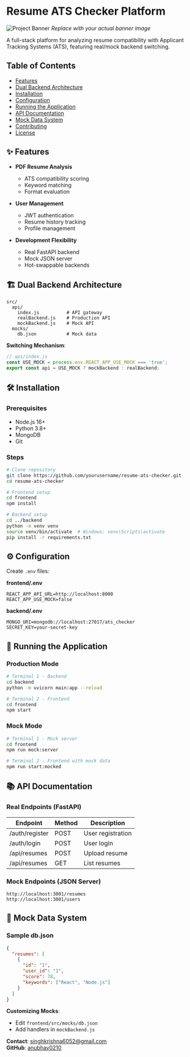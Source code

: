 # Resume ATS Checker Platform

![Project Banner](https://i.imgur.com/J5q8S5l.png) *Replace with your actual banner image*

A full-stack platform for analyzing resume compatibility with Applicant Tracking Systems (ATS), featuring real/mock backend switching.

## Table of Contents
- [Features](#features)
- [Dual Backend Architecture](#dual-backend-architecture)
- [Installation](#installation)
- [Configuration](#configuration)
- [Running the Application](#running-the-application)
- [API Documentation](#api-documentation)
- [Mock Data System](#mock-data-system)
- [Contributing](#contributing)
- [License](#license)

## ✨ Features

- **PDF Resume Analysis**
  - ATS compatibility scoring
  - Keyword matching
  - Format evaluation

- **User Management**
  - JWT authentication
  - Resume history tracking
  - Profile management

- **Development Flexibility**
  - Real FastAPI backend
  - Mock JSON server
  - Hot-swappable backends

## 🏗️ Dual Backend Architecture
```
src/
  api/
    index.js          # API gateway
    realBackend.js    # Production API
    mockBackend.js    # Mock API
  mocks/
    db.json           # Mock data
```

**Switching Mechanism**:
```javascript
// api/index.js
const USE_MOCK = process.env.REACT_APP_USE_MOCK === 'true';
export const api = USE_MOCK ? mockBackend : realBackend;
```

## 🛠️ Installation

### Prerequisites
- Node.js 16+
- Python 3.8+
- MongoDB
- Git

### Steps
```bash
# Clone repository
git clone https://github.com/yourusername/resume-ats-checker.git
cd resume-ats-checker

# Frontend setup
cd frontend
npm install

# Backend setup
cd ../backend
python -m venv venv
source venv/bin/activate  # Windows: venv\Scripts\activate
pip install -r requirements.txt
```

## ⚙️ Configuration

Create `.env` files:

**frontend/.env**
```env
REACT_APP_API_URL=http://localhost:8000
REACT_APP_USE_MOCK=false
```

**backend/.env**
```env
MONGO_URI=mongodb://localhost:27017/ats_checker
SECRET_KEY=your-secret-key
```

## 🚀 Running the Application

### Production Mode
```bash
# Terminal 1 - Backend
cd backend
python -m uvicorn main:app --reload

# Terminal 2 - Frontend
cd frontend
npm start
```

### Mock Mode
```bash
# Terminal 1 - Mock server
cd frontend
npm run mock:server

# Terminal 2 - Frontend with mock data
npm run start:mocked
```

## 📚 API Documentation

### Real Endpoints (FastAPI)
| Endpoint         | Method | Description         |
|------------------|--------|---------------------|
| /auth/register   | POST   | User registration   |
| /auth/login      | POST   | User login          |
| /api/resumes     | POST   | Upload resume       |
| /api/resumes     | GET    | List resumes        |

### Mock Endpoints (JSON Server)
```
http://localhost:3001/resumes
http://localhost:3001/users
```

## 🧪 Mock Data System

### Sample db.json
```json
{
  "resumes": [
    {
      "id": "1",
      "user_id": "1",
      "score": 78,
      "keywords": ["React", "Node.js"]
    }
  ]
}
```

**Customizing Mocks**:
- Edit `frontend/src/mocks/db.json`
- Add handlers in `mockBackend.js`


**Contact**: singhkrishna6052@gmail.com  
**GitHub**: [anubhav0210](https://github.com/anubhav0210)
